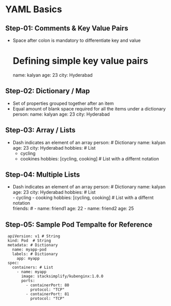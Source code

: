 # YAML Basics

## Step-01: Comments & Key Value Pairs
 - Space after colon is mandatory to differentiate key and value
      # Defining simple key value pairs
      name: kalyan
      age: 23
      city: Hyderabad
## Step-02: Dictionary / Map
 - Set of properties grouped together after an item
 - Equal amount of blank space required for all the items under a dictionary
      person:
         name: kalyan
         age: 23
         city: Hyderabad
## Step-03: Array / Lists
 - Dash indicates an element of an array
      person: # Dictionary
      name: kalyan
      age: 23
      city: Hyderabad
      hobbies: # List  
      - cycling
      - cookines
      hobbies: [cycling, cooking]   # List with a differnt notation 
## Step-04: Multiple Lists
 - Dash indicates an element of an array
      person: # Dictionary
            name: kalyan
            age: 23
            city: Hyderabad
            hobbies: # List  
            - cycling
            - cooking
            hobbies: [cycling, cooking]   # List with a differnt notation  
            friends: # 
            - name: friend1
                  age: 22
            - name: friend2
                  age: 25           
## Step-05: Sample Pod Tempalte for Reference
     apiVersion: v1 # String
     kind: Pod  # String
     metadata: # Dictionary
       name: myapp-pod
       labels: # Dictionary 
         app: myapp         
     spec:
       containers: # List
         - name: myapp
           image: stacksimplify/kubenginx:1.0.0
           ports:
             - containerPort: 80
               protocol: "TCP"
             - containerPort: 81
               protocol: "TCP"